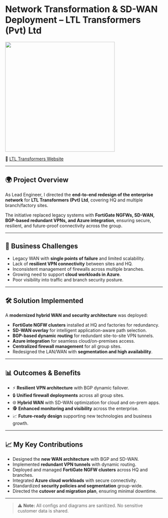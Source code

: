 # Network Transformation & SD-WAN Deployment – LTL Transformers (Pvt) Ltd  
<p>
  <img src="https://img.shields.io/badge/Role-Lead%20Network%20%26%20Security%20Engineer-blue" width="350">
</p>

🔗 [LTL Transformers Website](https://www.ltlt.lk)  

---

## 🌍 Project Overview
As Lead Engineer, I directed the **end-to-end redesign of the enterprise network** for **LTL Transformers (Pvt) Ltd**, covering HQ and multiple branch/factory sites.  

The initiative replaced legacy systems with **FortiGate NGFWs, SD-WAN, BGP-based redundant VPNs, and Azure integration**, ensuring secure, resilient, and future-proof connectivity across the group.  

---

## 🎯 Business Challenges
- Legacy WAN with **single points of failure** and limited scalability.  
- Lack of **resilient VPN connectivity** between sites and HQ.  
- Inconsistent management of firewalls across multiple branches.  
- Growing need to support **cloud workloads in Azure**.  
- Poor visibility into traffic and branch security posture.  

---

## 🛠️ Solution Implemented
A **modernized hybrid WAN and security architecture** was deployed:  
- **FortiGate NGFW clusters** installed at HQ and factories for redundancy.  
- **SD-WAN overlay** for intelligent application-aware path selection.  
- **BGP-based dynamic routing** for redundant site-to-site VPN tunnels.  
- **Azure integration** for seamless cloud/on-premises access.  
- **Centralized firewall management** for all group sites.  
- Redesigned the LAN/WAN with **segmentation and high availability**.  

---

## 📊 Outcomes & Benefits
- ⚡ **Resilient VPN architecture** with BGP dynamic failover.  
- 🔒 **Unified firewall deployments** across all group sites.  
- 🌐 **Hybrid WAN** with SD-WAN optimization for cloud and on-prem apps.  
- 🕵️ **Enhanced monitoring and visibility** across the enterprise.  
- 📈 **Future-ready design** supporting new technologies and business growth.  

---

## 📈 My Key Contributions
- Designed the **new WAN architecture** with BGP and SD-WAN.  
- Implemented **redundant VPN tunnels** with dynamic routing.  
- Deployed and managed **FortiGate NGFW clusters** across HQ and branches.  
- Integrated **Azure cloud workloads** with secure connectivity.  
- Standardized **security policies and segmentation** group-wide.  
- Directed the **cutover and migration plan**, ensuring minimal downtime.  

---

> ⚠️ **Note:** All configs and diagrams are sanitized. No sensitive customer data is shared.  
